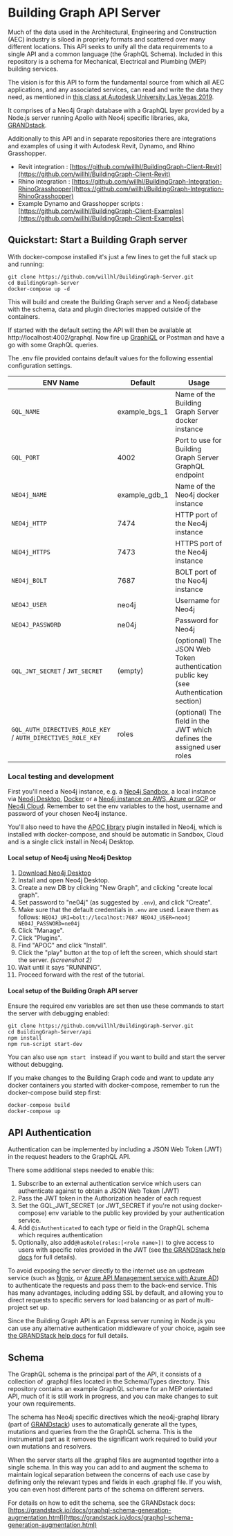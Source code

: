 
# Building Graph API Server

Much of the data used in the Architectural, Engineering and Construction (AEC) industry is siloed in propriety formats and scattered over many different locations. This API seeks to unify all the data requirements to a single API and a common language (the GraphQL Schema). Included in this repository is a schema for Mechanical, Electrical and Plumbing (MEP) building services.

The vision is for this API to form the fundamental source from which all AEC applications, and any associated services, can read and write the data they need, as mentioned in [this class at Autodesk University Las Vegas 2019](https://www.autodesk.com/autodesk-university/class/Unlock-Full-Potential-Your-MEP-Data-Case-Unified-Data-Model-2019).

It comprises of a Neo4j Graph database with a GraphQL layer provided by a Node.js server running Apollo with Neo4j specific libraries, aka, [GRANDstack](https://grandstack.io).

Additionally to this API and in separate repositories there are integrations and examples of using it with Autodesk Revit, Dynamo, and Rhino Grasshopper. 

 - Revit integration : [https://github.com/willhl/BuildingGraph-Client-Revit](https://github.com/willhl/BuildingGraph-Client-Revit)
 - Rhino integration : [https://github.com/willhl/BuildingGraph-Integration-RhinoGrasshopper](https://github.com/willhl/BuildingGraph-Integration-RhinoGrasshopper)
 - Example Dynamo and Grasshopper scripts : [https://github.com/willhl/BuildingGraph-Client-Examples](https://github.com/willhl/BuildingGraph-Client-Examples)


## Quickstart: Start a Building Graph server

With docker-compose installed it's just a few lines to get the full stack up and running:

```shell
git clone https://github.com/willhl/BuildingGraph-Server.git
cd BuildingGraph-Server
docker-compose up -d
```
This will build and create the Building Graph server and a Neo4j database with the schema, data and plugin directories mapped outside of the containers.

If started with the default setting the API will then be available at http://localhost:4002/graphql. Now fire up [GraphiQL](https://www.electronjs.org/apps/graphiql) or Postman and have a go with some GraphQL queries.

The .env file provided contains default values for the following essential configuration settings.

|ENV Name|Default|Usage| Context
|--|--|--|--|
| `GQL_NAME`  | example_bgs_1| Name of the Building Graph Server docker instance | Docker compose only
| `GQL_PORT`| 4002 | Port to use for  Building Graph Server GraphQL endpoint| All
|`NEO4j_NAME` |example_gdb_1| Name of the Neo4j docker instance|Docker compose only|
|`NEO4j_HTTP` |7474| HTTP port of the Neo4j instance|All|
|`NEO4j_HTTPS`|7473 |HTTPS port of the Neo4j instance|All|
|`NEO4j_BOLT`|7687 |BOLT port of the Neo4j instance|All|
|`NEO4J_USER`|neo4j|Username for Neo4j| All|
|`NEO4J_PASSWORD`|ne04j|Password for Neo4j|All|
|`GQL_JWT_SECRET` / `JWT_SECRET`|(empty)|(optional) The JSON Web Token authentication public key (see Authentication section) | Docker compose / otherwise |
|`GQL_AUTH_DIRECTIVES_ROLE_KEY` / `AUTH_DIRECTIVES_ROLE_KEY`|roles|(optional) The field in the JWT which defines the assigned user roles | Docker compose / otherwise |

### Local testing and development

First you'll need  a Neo4j instance, e.g. a [Neo4j Sandbox](http://neo4j.com/sandbox), a local instance via [Neo4j Desktop](https://neo4j.com/download), [Docker](http://hub.docker.com/_/neo4j) or a [Neo4j instance on AWS, Azure or GCP](http://neo4j.com/developer/guide-cloud-deployment) or [Neo4j Cloud](http://neo4j.com/cloud). Remember to set the env variables to the host, username and password of your chosen Neo4j instance.

You'll also need to have the [APOC library](https://github.com/neo4j-contrib/neo4j-apoc-procedures)  plugin installed in Neo4j, which is installed with docker-compose, and should be automatic in Sandbox, Cloud and is a single click install in Neo4j Desktop.

#### Local setup of Neo4j using Neo4j Desktop

1. [Download Neo4j Desktop](https://neo4j.com/download/)
2. Install and open Neo4j Desktop.
3. Create a new DB by clicking "New Graph", and clicking "create local graph".
4. Set password to "ne04j" (as suggested by `.env`), and click "Create".
5. Make sure that the default credentials in `.env` are used. Leave them as follows: `NEO4J_URI=bolt://localhost:7687 NEO4J_USER=neo4j NEO4J_PASSWORD=ne04j`
6. Click "Manage".
7. Click "Plugins".
8. Find "APOC" and click "Install".
9. Click the "play" button at the top of left the screen, which should start the server. _(screenshot 2)_
10. Wait until it says "RUNNING".
11. Proceed forward with the rest of the tutorial.

####  Local setup of the Building Graph API server
Ensure the required env variables are set then use these commands to start the server with debugging enabled:

```shell
git clone https://github.com/willhl/BuildingGraph-Server.git
cd BuildingGraph-Server/api
npm install
npm run-script start-dev
```
You can also use ```npm start ``` instead if you want to build and start the server without debugging.

If you make changes to the Building Graph code and want to update any docker containers you started with docker-compose, remember to run the docker-compose build step first: 
 
```shell
docker-compose build
docker-compose up
```

## API Authentication
Authentication can be implemented by including a JSON Web Token (JWT) in the request headers to the GraphQL API.  

There some additional steps needed to enable this:
1. Subscribe to an external authentication service which users can authenticate against to obtain a JSON Web Token (JWT)
2. Pass the JWT token in the Authorization header of each request
3. Set the GQL_JWT_SECRET (or JWT_SECRET if you're not using docker-compose)  env variable to the public key provided by your authentication service.
4. Add `@isAuthenticated` to each type or field in the GraphQL schema which requires authentication
5. Optionally, also add`@hasRole(roles:[<role name>])` to give access to users with specific roles provided in the JWT (see [the GRANDStack help docs](https://grandstack.io/docs/neo4j-graphql-js-middleware-authorization.html) for full details).
 


To avoid exposing the server directly to the internet use an upstream service (such as [Ngnix](https://www.nginx.com/), or [Azure API Management service with Azure AD](https://docs.microsoft.com/en-us/azure/api-management/api-management-howto-protect-backend-with-aad)) to authenticate the requests and pass them to the back-end service. This has many advantages, including adding SSL by default, and allowing you to direct requests to specific servers for load balancing or as part of multi-project set up. 

Since the Building Graph API is an Express server running in Node.js you can use any alternative authentication middleware of your choice, again see [the GRANDStack help docs](https://grandstack.io/docs/neo4j-graphql-js-middleware-authorization.html) for full details.
 

## Schema

The GraphQL schema is the principal part of the API, it consists of a collection of .graphql files located in the Schema/Types directory. This repository contains an example GraphQL scheme for an MEP orientated API, much of it is still work in progress, and you can make changes to suit your own requirements. 

The schema has Neo4j specific directives which the neo4j-graphql library (part of [GRANDstack](https://grandstack.io/docs/graphql-schema-generation-augmentation.html)) uses to automatically generate all the types, mutations and queries from the the GraphQL schema. This is the instrumental part as it removes the significant work required to build your own mutations and resolvers.

When the server starts all the .graphql files are augmented together into a single schema. In this way you can add to and augment the schema to maintain logical separation between the concerns of each use case by defining only the relevant types and fields in each .graphql file. If you wish, you can even host different parts of the schema on different servers.

For details on how to edit the schema, see the GRANDstack docs:
[https://grandstack.io/docs/graphql-schema-generation-augmentation.html](https://grandstack.io/docs/graphql-schema-generation-augmentation.html)

